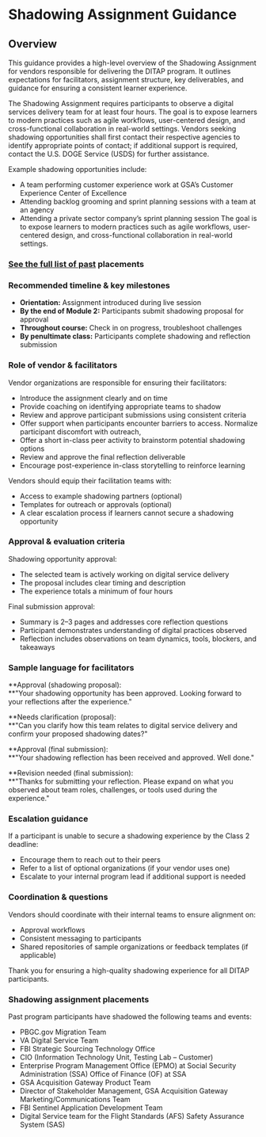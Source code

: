 

# Shadowing Assignment Guidance

## Overview

This guidance provides a high-level overview of the Shadowing Assignment for vendors responsible for delivering the DITAP program. It outlines expectations for facilitators, assignment structure, key deliverables, and guidance for ensuring a consistent learner experience.

The Shadowing Assignment requires participants to observe a digital services delivery team for at least four hours. The goal is to expose learners to modern practices such as agile workflows, user-centered design, and cross-functional collaboration in real-world settings. Vendors seeking shadowing opportunities shall first contact their respective agencies to identify appropriate points of contact; if additional support is required, contact the U.S. DOGE Service (USDS) for further assistance.


Example shadowing opportunities include:

- A team performing customer experience work at GSA’s Customer Experience Center of Excellence
- Attending backlog grooming and sprint planning sessions with a team at an agency
- Attending a private sector company’s sprint planning session The goal is to expose learners to modern practices such as agile workflows, user-centered design, and cross-functional collaboration in real-world settings.

### [See the full list of past](#kix.axv6ycyl5pc1) placements

### Recommended timeline & key milestones

- **Orientation:** Assignment introduced during live session
- **By the end of Module 2:** Participants submit shadowing proposal for approval
- **Throughout course:** Check in on progress, troubleshoot challenges
- **By penultimate class:** Participants complete shadowing and reflection submission

### Role of vendor & facilitators

Vendor organizations are responsible for ensuring their facilitators:

- Introduce the assignment clearly and on time
- Provide coaching on identifying appropriate teams to shadow
- Review and approve participant submissions using consistent criteria
- Offer support when participants encounter barriers to access. Normalize participant discomfort with outreach,
- Offer a short in-class peer activity to brainstorm potential shadowing options
- Review and approve the final reflection deliverable
- Encourage post-experience in-class storytelling to reinforce learning

Vendors should equip their facilitation teams with:

- Access to example shadowing partners (optional)
- Templates for outreach or approvals (optional)
- A clear escalation process if learners cannot secure a shadowing opportunity

### Approval & evaluation criteria

Shadowing opportunity approval:

- The selected team is actively working on digital service delivery
- The proposal includes clear timing and description
- The experience totals a minimum of four hours

Final submission approval:

- Summary is 2–3 pages and addresses core reflection questions
- Participant demonstrates understanding of digital practices observed
- Reflection includes observations on team dynamics, tools, blockers, and takeaways

### Sample language for facilitators

**Approval (shadowing proposal):  
**"Your shadowing opportunity has been approved. Looking forward to your reflections after the experience."

**Needs clarification (proposal):  
**"Can you clarify how this team relates to digital service delivery and confirm your proposed shadowing dates?"

**Approval (final submission):  
**"Your shadowing reflection has been received and approved. Well done."

**Revision needed (final submission):  
**"Thanks for submitting your reflection. Please expand on what you observed about team roles, challenges, or tools used during the experience."

### Escalation guidance

If a participant is unable to secure a shadowing experience by the Class 2 deadline:

- Encourage them to reach out to their peers
- Refer to a list of optional organizations (if your vendor uses one)
- Escalate to your internal program lead if additional support is needed

### Coordination & questions

Vendors should coordinate with their internal teams to ensure alignment on:

- Approval workflows
- Consistent messaging to participants
- Shared repositories of sample organizations or feedback templates (if applicable)

Thank you for ensuring a high-quality shadowing experience for all DITAP participants.

### Shadowing assignment placements

Past program participants have shadowed the following teams and events:

- PBGC.gov Migration Team
- VA Digital Service Team
- FBI Strategic Sourcing Technology Office
- CIO (Information Technology Unit, Testing Lab – Customer)
- Enterprise Program Management Office (EPMO) at Social Security Administration (SSA) Office of Finance (OF) at SSA
- GSA Acquisition Gateway Product Team
- Director of Stakeholder Management, GSA Acquisition Gateway Marketing/Communications Team
- FBI Sentinel Application Development Team
- Digital Service team for the Flight Standards (AFS) Safety Assurance System (SAS)

